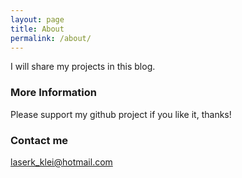 ```yaml
---
layout: page
title: About
permalink: /about/
---
```


I will share my projects in this blog.

### More Information

Please support my github project if you like it, thanks!

### Contact me

[laserk_klei@hotmail.com](mailto:laserk_klei@hotmail.com)